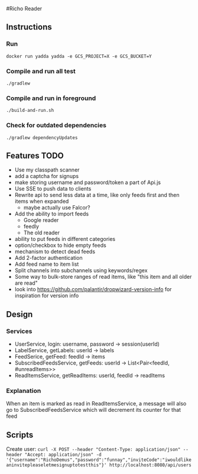 #Richo Reader

## Instructions

### Run
`docker run yadda yadda -e GCS_PROJECT=X -e GCS_BUCKET=Y`

### Compile and run all test
`./gradlew`

### Compile and run in foreground
`./build-and-run.sh`

### Check for outdated dependencies
    ./gradlew dependencyUpdates

## Features TODO
* Use my classpath scanner
* add a captcha for signups
* make storing username and password/token a part of Api.js
* Use SSE to push data to clients
* Rewrite api to send less data at a time, like only feeds first and then items when expanded
    * maybe actually use Falcor?
* Add the ability to import feeds
    * Google reader
    * feedly
    * The old reader
* ability to put feeds in different categories
* option/checkbox to hide empty feeds
* mechanism to detect dead feeds
* Add 2-factor authentication
* Add feed name to item list
* Split channels into subchannels using keywords/regex
* Some way to bulk-store ranges of read items, like "this item and all older are read"
* look into https://github.com/palantir/dropwizard-version-info for inspiration for version info

## Design
### Services
* UserService, login: username, password -> session(userId)
* LabelService, getLabels: userId -> labels
* FeedSerice, getFeed: feedId -> items
* SubscribedFeedsService, getFeeds: userId -> List<Pair<feedId, #unreadItems>>
* ReadItemsService, getReadItems: userId, feedId -> readItems
### Explanation
When an item is marked as read in ReadItemsService, a message will also go to SubscribedFeedsService which will decrement its counter for that feed

## Scripts
Create user:
```curl -X POST --header "Content-Type: application/json" --header "Accept: application/json" -d '{"username":"RichoDemus","password":"funnay","inviteCode":"iwouldlikeaninvitepleaseletmesignuptotestthis"}' http://localhost:8080/api/users```